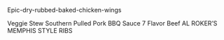 
Epic-dry-rubbed-baked-chicken-wings

Veggie Stew
 Southern Pulled Pork BBQ Sauce
7 Flavor Beef
AL ROKER’S MEMPHIS STYLE RIBS

